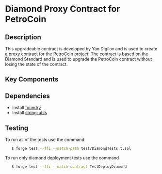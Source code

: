 # Diamond Proxy Contract for PetroCoin

## Description

This upgradeable contract is developed by Yan Digilov and is used to create a proxy contract for the PetroCoin project. The contract is based on the Diamond Standard and is used to upgrade the PetroCoin contract without losing the state of the contract.

## Key Components

## Dependencies

- Install [foundry](https://book.getfoundry.sh)
- Install [string-utils](https://github.com/Arachnid/solidity-stringutils)

## Testing

To run all of the tests use the command

```bash
   $ forge test --ffi --match-path test/DiamondTests.t.sol
```

To run only diamond deployment tests use the command

```bash
   $ forge test --ffi --match-contract TestDeployDiamond
```
